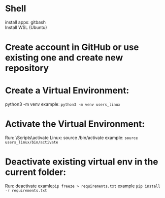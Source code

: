 # Shell
install apps: 
gitbash  
Install WSL (Ubuntu)

# Create account in GitHub or use existing one and create new repository

# Create a Virtual Environment:
python3 -m venv <name of virtual env>
example: `python3 -m venv users_linux`

# Activate the Virtual Environment:
Run: <name of virtual env>\Scripts\activate
Linux: source <name of virtual env>/bin/activate
example: `source users_linux/bin/activate`

# Deactivate existing virtual env in the current folder:
Run: deactivate
examle`pip freeze > requirements.txt`
example `pip install -r requirements.txt`

